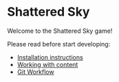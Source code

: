 # Shattered Sky

Welcome to the Shattered Sky game! 

Please read before start developing:
- [Installation instructions](Documentation/Installation.md)
- [Working with content](Documentation/WorkingInUnity.md)
- [Git Workflow](Documentation/GitWorkflow.md)